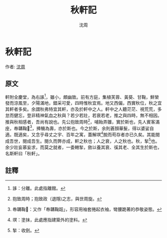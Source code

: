 ﻿---
title: '秋軒記'
author: '沈周'
tags: ['小品文']
---

# 秋軒記
作者: [沈周](https://zh.wikipedia.org/zh-tw/%E6%B2%88%E5%91%A8)

## 原文
軒附全慶堂，為右誃[^1]，雖小，頗幽致。前有方庭，集植芙蓉、黃葵、甘鞠，鮮榮發而涼風至，夕陽滿地，錯采可愛，四時惟秋宜焉。地又西偏，西實秋位，秋之宜其軒者多矣。余謂秋弗特宜其軒，亦及於軒中之人。軒中之人聽茫茫、視荒荒，多怠而健忘，登非精神氣血之秋與？若少若壯，若衰若老，推之與四時，無不相因。推與秋相感者，吾尚有說也。先公抱致周時[^2]，哺飴弄雛，實於斯也，先人賓客滿座，帣韝鞠𦜕[^3]，捧觴為壽，亦於斯也。今之於斯，余則蒼顏華髮，得以婆娑自適。既適矣，又念乎尋丈之宇、百年之寓，蓋解塓[^4]脫而苟存者亦已久矣。其能閱成吾世，閱成吾生。閱久而弊亦成，軒之秋也；人之衰，人之秋也。秋，揫[^5]也。余少壯妄慕妄求，而莫之就者，一委轄揫，斂以養其衰、徯其老、全其生於斯也，名斯軒曰「秋軒」。

## 註釋
[^1]: 誃：分離。此處指離館。
[^2]: 抱致周時；抱致政（退隱)之志，與世周旋。
[^3]: 帣韝鞠𦜕：又作「帣韝鞠跽」，形容用袖套捲起衣袖，彎腰跪著的恭敬姿態。
[^4]: 塓：塗抹，此處應指建築外的塗料。
[^5]: 揫：收劍。
